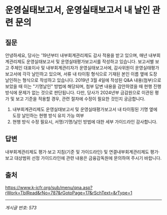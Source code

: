 # 운영실태보고서, 운영실태보고서 내 날인 관련 문의

## 질문
안녕하세요,
당사는 '19년부터 내부회계관리제도 감사 적용을 받고 있으며, 매년 내부회계관리제도 운영실태보고서 및 운영실태평가보고서를 작성하고 있습니다.
보고서별 보고 주체인 대표이사 및 내부회계관리자가 운영실태보고서에, 감사위원이 운영실태평가보고서에 각각 날인하고 있으며, 서류 내 타이핑 형식으로 기재된 본인 이름 옆에 도장 날인하는 형식으로 작성하고 있습니다.
2019년 3월 4일에 작성된 Q&A 내용(첨부)으로 보았을 때 이는 "기명날인" 방법에 해당되며, 첨부 답변 내용을 감안하였을 때 현행 진행 방식에 문제가 없는 것으로 판단됩니다.
다만, 당사가 2024년부 금감원으로 이관된 평가 및 보고 기준을 적용할 경우, 관련 절차에 수정이 필요한 것인지 궁금합니다.
1. 내부회계관리제도 운영실태보고서 및 운영실태평가보고서 내 타이핑된 기명 옆에 도장 날인하는 현행 방식 유지 가능 여부
2. 현행 방식 수정 필요시, 서명/기명/날인 방법에 대한 세부 가이드라인
감사합니다.

## 답변
내부회계관리제도 평가·보고 지침(기준 및 가이드라인) 및 연결내부회계관리제도 평가·보고 대상범위 선정 가이드라인에 관련 내용은 금융감독원에 문의하여 주시기 바랍니다.

## 출처
https://www.k-icfr.org/sub/menu/qna.asp?rWork=TblRead&rNo=787&rGotoPage=17&rSchText=&rType=1

---
*게시글 번호: 573*
